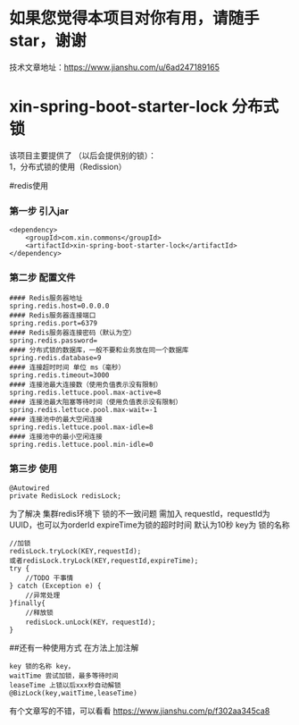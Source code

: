# 如果您觉得本项目对你有用，请随手star，谢谢
技术文章地址：https://www.jianshu.com/u/6ad247189165

# xin-spring-boot-starter-lock 分布式锁
该项目主要提供了 （以后会提供别的锁）：  
1，分布式锁的使用（Redission）  

#redis使用
### 第一步 引入jar
``` 
<dependency>
    <groupId>com.xin.commons</groupId>
    <artifactId>xin-spring-boot-starter-lock</artifactId>
</dependency>
``` 
### 第二步 配置文件
``` 
#### Redis服务器地址
spring.redis.host=0.0.0.0
#### Redis服务器连接端口
spring.redis.port=6379  
#### Redis服务器连接密码（默认为空）
spring.redis.password=
#### 分布式锁的数据库，一般不要和业务放在同一个数据库
spring.redis.database=9 
#### 连接超时时间 单位 ms（毫秒）
spring.redis.timeout=3000
#### 连接池最大连接数（使用负值表示没有限制）
spring.redis.lettuce.pool.max-active=8  
#### 连接池最大阻塞等待时间（使用负值表示没有限制）
spring.redis.lettuce.pool.max-wait=-1  
#### 连接池中的最大空闲连接
spring.redis.lettuce.pool.max-idle=8  
#### 连接池中的最小空闲连接
spring.redis.lettuce.pool.min-idle=0
``` 
### 第三步 使用
``` 
@Autowired
private RedisLock redisLock;
``` 

为了解决 集群redis环境下 锁的不一致问题 需加入 requestId，requestId为UUID，也可以为orderId
expireTime为锁的超时时间 默认为10秒
key为 锁的名称
``` 
//加锁
redisLock.tryLock(KEY,requestId);
或者redisLock.tryLock(KEY,requestId,expireTime);
try {
    //TODO 干事情
} catch (Exception e) {
    //异常处理
}finally{
    //释放锁
    redisLock.unLock(KEY，requestId);
}
``` 
##还有一种使用方式 在方法上加注解
``` 
key 锁的名称 key，
waitTime 尝试加锁，最多等待时间
leaseTime 上锁以后xxx秒自动解锁
@BizLock(key,waitTime,leaseTime) 
``` 
有个文章写的不错，可以看看
https://www.jianshu.com/p/f302aa345ca8

